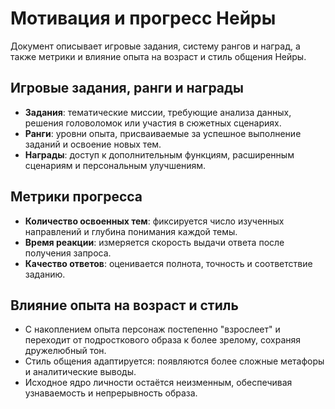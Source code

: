 # Мотивация и прогресс Нейры

Документ описывает игровые задания, систему рангов и наград, а также метрики и влияние опыта на возраст и стиль общения Нейры.

## Игровые задания, ранги и награды
- **Задания**: тематические миссии, требующие анализа данных, решения головоломок или участия в сюжетных сценариях.
- **Ранги**: уровни опыта, присваиваемые за успешное выполнение заданий и освоение новых тем.
- **Награды**: доступ к дополнительным функциям, расширенным сценариям и персональным улучшениям.

## Метрики прогресса
- **Количество освоенных тем**: фиксируется число изученных направлений и глубина понимания каждой темы.
- **Время реакции**: измеряется скорость выдачи ответа после получения запроса.
- **Качество ответов**: оценивается полнота, точность и соответствие заданию.

## Влияние опыта на возраст и стиль
- С накоплением опыта персонаж постепенно "взрослеет" и переходит от подросткового образа к более зрелому, сохраняя дружелюбный тон.
- Стиль общения адаптируется: появляются более сложные метафоры и аналитические выводы.
- Исходное ядро личности остаётся неизменным, обеспечивая узнаваемость и непрерывность образа.

